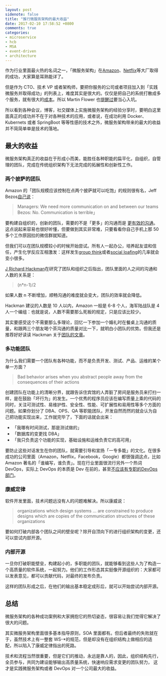 ```yaml
---
layout: post
sidenote: false
title: "推行微服务架构的最大收益"
date: 2017-02-10 17:58:52 +0800
comments: true
categories:
- microservice
- hcb
- MSA
- event-driven
- architecture
---
```


作为行业里面最火热的名词之一，「微服务架构」在[Amazon](http://www.zdnet.com/article/soa-done-right-the-amazon-strategy/)、[Netflix](http://nginx.com/blog/microservices-at-netflix-architectural-best-practices/)等大厂取得的成功，大家算是耳熟能详了。

但是作为 CTO、技术 VP 或者架构师，要把你服务的公司或者项目加入到「实践微服务并取得成功」的列表上，难度其实是很大的。仅仅是把自己的系统打散成多个服务，就有很大的[成本](https://www.slideshare.net/ceposta/camel-microservicesfabric8)。所以 Martin Flower 也[提醒过](http://martinfowler.com/articles/microservice-trade-offs.html)要当心入坑。

所以看到各种会议，博客，社交媒体上实施微服务架构的经验分享时，要明白这里面真正的成功并不在于对各种技术的应用，或者说，在成功利用 Docker、Kubernets 或者 SpringBoot 等等性感的技术之外，微服务架构带来的最大的收益并不简简单单是技术的落地。

## 最大的收益

微服务架构真正的收益在于形成小而美，能胜任各种职能的扁平化，自组织，自管理的团队，完成在传统组织架构下无法完成的拓展性和创新性工作。

### 两个披萨的团队

Amazon 的「团队规模应该控制在点两个披萨就可以吃饱」的规则很有名，Jeff Bezos[自己说](http://99u.com/articles/7255/the-jeff-bezos-school-of-long-term-thinking)：

> Managers: We need more communication on and between our teams
> Bezos: No. Communication is terrible」

要构建自组织的，创新的团队，需要的不是「更多」的沟通而是 [更有效的沟通](http://blog.idonethis.com/two-pizza-team/)。这点说起来容易也很好听懂，但要做到其实非常难，只要看看你自己手机上那 50 多个工作原因拉的微信群就知道。

但我们可以在团队规模较小的时候开始尝试。所有人一起办公，培养起友谊和信任，产生化学反应互相激发：这样发生[group think](https://en.wikipedia.org/wiki/Groupthink)或者[social loafing](https://en.wikipedia.org/wiki/Social_loafing)的几率就会变小很多。

[J Richard Hackman](http://hackman.socialpsychology.org/)在研究了团队和组织之后指出，团队里面的人之间的沟通和人数的关系是：

> (n*n-1)/2

如果人数 n 不断增加，顺畅沟通的难度就会变大，团队的效率就会降低。

Hackman 建议的人数是 10 人以内，Amazon 一般是 6-8 个人，海军陆战队是 4 人一个编组：也就是说，人数不需要那么死板的规定，只是应该比较少。

其实要感受这个不需要那么多理论，回忆一下参加一个婚礼时在餐桌上沟通的质量，和跟两三个朋友喝个茶沟通的质量对比一下，就明白小团队的优势。但我还是推荐好好读读 Hackman 关于[团队的文章](http://econ.au.dk/fileadmin/Economics_Business/Currently/Events/PhDFinance/Kauttu_Why-Teams-Dont-Work-by-J.-Richard-Hackman.pdf)。

### 多功能团队

为什么我们需要一个团队有各种功能，而不是负责开发、测试、产品、运维的某个单一方面？

> Bad behavior arises when you abstract people away from the consequences of their actions

创建团队在功能上的清晰分界，就跟告诉住宾馆的人弄脏了房间是服务员来打扫一样，是在鼓励「坏行为」的发生。一个优秀的程序员应该在编写质量上乘的代码的同时，关注可测试性、易维护性、安全性、性能、可扩展性和易用性等多个方面的问题。如果你划分了 DBA、OPS、QA 等职能团队，开发自然而然的就会认为自己把功能实现出来，工作就完毕了，下面的话就会出来：

- 「我哪有时间测试，那是测试做的」
- 「数据库的变更找 DBA」
- 「我只负责这个功能的实现，基础设施和运维负责它的高可用」

要防止这些对话发生在你的团队，就需要引导和宣扬「一专多能」的文化。在很多成功的公司里面（Amazon，Netflix，Facebook，Google）都很强调这点，比如 Amazon 著名的「谁编写，谁负责」。现在行业里面很流行另外一个热词 DevOps，实际上 DevOps 的本质是 Dev 在前的，甚至[不应该有专职的DevOps部门](https://www.rallydev.com/blog/engineering/you-don-t-need-devops-team-you-need-tools-team)。

### 康威定律

软件开发里面，技术问题远没有人的问题难解决。所以康威说：

> organizations which design systems … are constrained to produce designs which are copies of the communication structures of these organizations

要如何打破内部各个团队之间的壁垒呢？除开自顶向下的进行组织架构的变更，还可以尝试内部开源。

### 内部开源

一旦你打破职能壁垒，构建起小的，多职能的团队，就能够看到这些人为了构造一个高质量的软件系统，一起努力。他们的工作形态其实挺像开源组织的：大家都可以发表意见，都可以贡献代码，对最终的发布负责。

这样的团队形成之后，在他们的输出基本稳定成形后，就可以开始尝试内部开源。

## 总结

微服务架构的各种成功案例和大家拥抱它的热切姿态，很容易让我们觉得它解决了很大的问题。

其实微服务架构里面很多基本指导原则，SOA 里面都有。但后者最终的失败就在于，虽然技术上有一整套 WS-*的规范，但是却没有在组织结构上做相应的适配，所以陷入了康威定律指出的死路。

技术和流程当然很重要，但是它们的推动，永远是靠人的，因此，组织结构先行，全员参与，共同为建设能够输出高质量系统，快速响应需求变更的团队努力， 这才是实践微服务架构或者 DevOps 对一个公司最大的收益。


